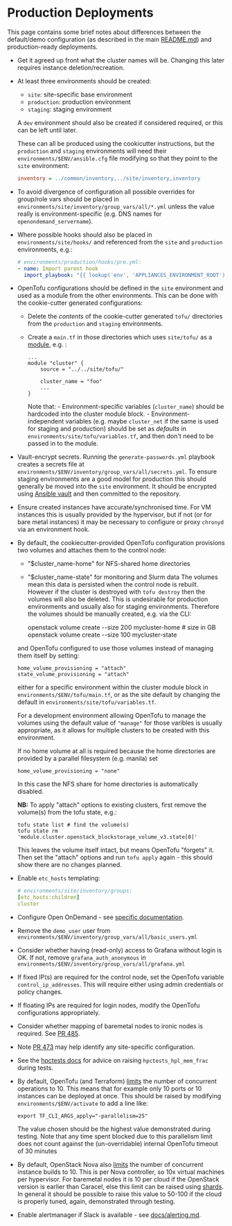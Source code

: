 # Production Deployments

This page contains some brief notes about differences between the default/demo
configuration (as described in the main [README.md](../README.md)) and
production-ready deployments.

- Get it agreed up front what the cluster names will be. Changing this later
  requires instance deletion/recreation.

- At least three environments should be created:
    - `site`: site-specific base environment
    - `production`: production environment
    - `staging`: staging environment

  A `dev` environment should also be created if considered required, or this
  can be left until later.

  These can all be produced using the cookicutter instructions, but the
  `production` and `staging` environments will need their
  `environments/$ENV/ansible.cfg` file modifying so that they point to the
  `site` environment:

    ```ini
    inventory = ../common/inventory,../site/inventory,inventory
    ```

- To avoid divergence of configuration all possible overrides for group/role
vars should be placed in `environments/site/inventory/group_vars/all/*.yml`
unless the value really is environment-specific (e.g. DNS names for
`openondemand_servername`).

- Where possible hooks should also be placed in `environments/site/hooks/`
and referenced from the `site` and `production` environments, e.g.:

    ```yaml
    # environments/production/hooks/pre.yml:
    - name: Import parent hook
      import_playbook: "{{ lookup('env', 'APPLIANCES_ENVIRONMENT_ROOT') }}/../site/hooks/pre.yml"
    ```

- OpenTofu configurations should be defined in the `site` environment and used
  as a module from the other environments. This can be done with the
  cookie-cutter generated configurations:
  - Delete the *contents* of the cookie-cutter generated `tofu/` directories
    from the `production` and `staging` environments.
  - Create a `main.tf` in those directories which uses `site/tofu/` as a
    [module](https://opentofu.org/docs/language/modules/), e.g. :

    ```
    ...
    module "cluster" {
        source = "../../site/tofu/"

        cluster_name = "foo"
        ...
    }
    ```

    Note that:
        - Environment-specific variables (`cluster_name`) should be hardcoded
          into the cluster module block.
        - Environment-independent variables (e.g. maybe `cluster_net` if the
          same is used for staging and production) should be set as *defaults*
          in `environments/site/tofu/variables.tf`, and then don't need to
          be passed in to the module.

- Vault-encrypt secrets. Running the `generate-passwords.yml` playbook creates
  a secrets file at `environments/$ENV/inventory/group_vars/all/secrets.yml`.
  To ensure staging environments are a good model for production this should
  generally be moved into the `site` environment. It should be encrypted
  using [Ansible vault](https://docs.ansible.com/ansible/latest/user_guide/vault.html)
  and then committed to the repository.

- Ensure created instances have accurate/synchronised time. For VM instances
  this is usually provided by the hypervisor, but if not (or for bare metal
  instances) it may be necessary to configure or proxy `chronyd` via an
  environment hook.

- By default, the cookiecutter-provided OpenTofu configuration provisions two
  volumes and attaches them to the control node:
    - "$cluster_name-home" for NFS-shared home directories
    - "$cluster_name-state" for monitoring and Slurm data
  The volumes mean this data is persisted when the control node is rebuilt.
  However if the cluster is destroyed with `tofu destroy` then the volumes will
  also be deleted. This is undesirable for production environments and usually
  also for staging environments. Therefore the volumes should be manually
  created, e.g. via the CLI:

      openstack volume create --size 200 mycluster-home # size in GB
      openstack volume create --size 100 mycluster-state

  and OpenTofu configured to use those volumes instead of managing them itself
  by setting:

      home_volume_provisioning = "attach"
      state_volume_provisioning = "attach"

  either for a specific environment within the cluster module block in
  `environments/$ENV/tofu/main.tf`, or as the site default by changing the
  default in `environments/site/tofu/variables.tf`.
  
  For a development environment allowing OpenTofu to manage the volumes using
  the default value of `"manage"` for those varibles is usually appropriate, as
  it allows for multiple clusters to be created with this environment.
  
  If no home volume at all is required because the home directories are provided
  by a parallel filesystem (e.g. manila) set

      home_volume_provisioning = "none"

  In this case the NFS share for home directories is automatically disabled.

  **NB:** To apply "attach" options to existing clusters, first remove the
    volume(s) from the tofu state, e.g.:

      tofu state list # find the volume(s)
      tofu state rm 'module.cluster.openstack_blockstorage_volume_v3.state[0]'
  
  This leaves the volume itself intact, but means OpenTofu "forgets" it. Then
  set the "attach" options and run `tofu apply` again - this should show there
  are no changes planned.

- Enable `etc_hosts` templating:

    ```yaml
    # environments/site/inventory/groups:
    [etc_hosts:children]
    cluster
    ```

- Configure Open OnDemand - see [specific documentation](openondemand.md).

- Remove the `demo_user` user from `environments/$ENV/inventory/group_vars/all/basic_users.yml`

- Consider whether having (read-only) access to Grafana without login is OK. If not, remove `grafana_auth_anonymous` in `environments/$ENV/inventory/group_vars/all/grafana.yml`

- If fixed IP(s) are required for the control node, set the OpenTofu variable
  `control_ip_addresses`. This will require either using admin credentials or
  policy changes.

- If floating IPs are required for login nodes, modify the OpenTofu configurations
  appropriately.

- Consider whether mapping of baremetal nodes to ironic nodes is required. See
  [PR 485](https://github.com/stackhpc/ansible-slurm-appliance/pull/485).

- Note [PR 473](https://github.com/stackhpc/ansible-slurm-appliance/pull/473)
  may help identify any site-specific configuration. 

- See the [hpctests docs](../ansible/roles/hpctests/README.md) for advice on
  raising `hpctests_hpl_mem_frac` during tests.

- By default, OpenTofu (and Terraform) [limits](https://opentofu.org/docs/cli/commands/apply/#apply-options)
  the number of concurrent operations to 10. This means that for example only
  10 ports or 10 instances can be deployed at once. This should be raised by
  modifying `environments/$ENV/activate` to add a line like:

      export TF_CLI_ARGS_apply="-parallelism=25"

  The value chosen should be the highest value demonstrated during testing.
  Note that any time spent blocked due to this parallelism limit does not count
  against the (un-overridable) internal OpenTofu timeout of 30 minutes

- By default, OpenStack Nova also [limits](https://docs.openstack.org/nova/latest/configuration/config.html#DEFAULT.max_concurrent_builds)
  the number of concurrent instance builds to 10. This is per Nova controller,
  so 10x virtual machines per hypervisor. For baremetal nodes it is 10 per cloud
  if the OpenStack version is earlier than Caracel, else this limit can be
  raised using [shards](https://specs.openstack.org/openstack/nova-specs/specs/2024.1/implemented/ironic-shards.html).
  In general it should be possible to raise this value to 50-100 if the cloud
  is properly tuned, again, demonstrated through testing.

- Enable alertmanager if Slack is available - see [docs/alerting.md](./alerting.md).

